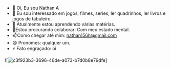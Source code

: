 - 👋 Oi, Eu sou Nathan A
- 👀 Eu sou interessado em jogos, filmes, series, ler quadrinhos, ler livros e jogos de tabuleiro.
- 🌱 Atualmente estou aprendendo várias matérias.
- 💞️Estou procurando colaborar: Com meu estado mental.
- 📫Como chegar até mim: nathan156h@gmail.com
- 😄 Pronomes: qualquer um.
- ⚡ Fato engraçado: oi

<!---
Nat2224/Nat2224 is a ✨ special ✨ repository because its `README.md` (this file) appears on your GitHub profile.
You can click the Preview link to take a look at your changes.
--->
![![c3f923b3-3696-46de-a073-b7d0b8e79dfe](https://github.com/user-attachments/assets/98142644-d8fc-4e27-bea4-e110b6c097d0)]
